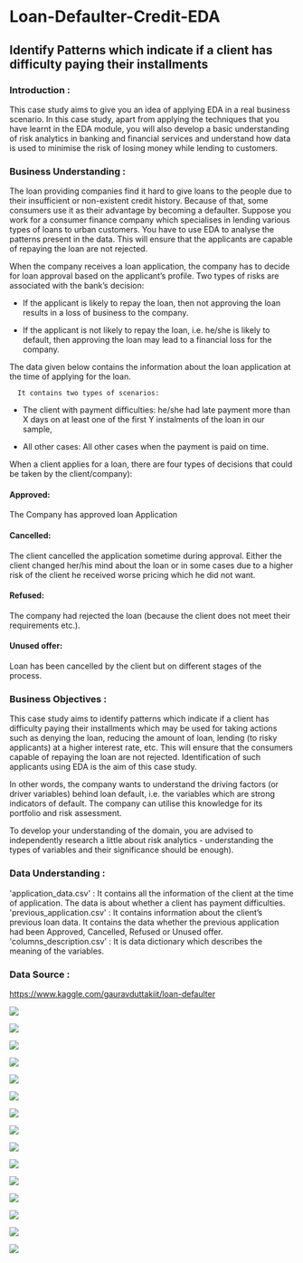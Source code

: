 # Loan-Defaulter-Credit-EDA
## Identify Patterns which indicate if a client has difficulty paying their installments 

### Introduction :
This case study aims to give you an idea of applying EDA in a real business scenario. In this case study, apart from applying the techniques that you have learnt in the EDA module, you will also develop a basic understanding of risk analytics in banking and financial services and understand how data is used to minimise the risk of losing money while lending to customers.

### Business Understanding :
The loan providing companies find it hard to give loans to the people due to their insufficient or non-existent credit history. Because of that, some consumers use it as their advantage by becoming a defaulter. Suppose you work for a consumer finance company which specialises in lending various types of loans to urban customers. You have to use EDA to analyse the patterns present in the data. This will ensure that the applicants are capable of repaying the loan are not rejected.

When the company receives a loan application, the company has to decide for loan approval based on the applicant’s profile. Two types of risks are associated with the bank’s decision:

  * If the applicant is likely to repay the loan, then not approving the loan results in a loss of business to the company.

  * If the applicant is not likely to repay the loan, i.e. he/she is likely to default, then approving the loan may lead to a financial loss for the company.

The data given below contains the information about the loan application at the time of applying for the loan.

      It contains two types of scenarios:

 * The client with payment difficulties: he/she had late payment more than X days on at least one of the first Y instalments of the loan in our sample,

 * All other cases: All other cases when the payment is paid on time.

When a client applies for a loan, there are four types of decisions that could be taken by the client/company):

#### Approved:
The Company has approved loan Application

#### Cancelled:
The client cancelled the application sometime during approval. Either the client changed her/his mind about the loan or in some cases due to a higher risk of the client he received worse pricing which he did not want.

#### Refused:
The company had rejected the loan (because the client does not meet their requirements etc.).

#### Unused offer:
Loan has been cancelled by the client but on different stages of the process.


### Business Objectives :
This case study aims to identify patterns which indicate if a client has difficulty paying their installments which may be used for taking actions such as denying the loan, reducing the amount of loan, lending (to risky applicants) at a higher interest rate, etc. This will ensure that the consumers capable of repaying the loan are not rejected. Identification of such applicants using EDA is the aim of this case study.

In other words, the company wants to understand the driving factors (or driver variables) behind loan default, i.e. the variables which are strong indicators of default. The company can utilise this knowledge for its portfolio and risk assessment.

To develop your understanding of the domain, you are advised to independently research a little about risk analytics - understanding the types of variables and their significance should be enough).


### Data Understanding :
'application_data.csv' :
       It contains all the information of the client at the time of application. 
       The data is about whether a client has payment difficulties. 
'previous_application.csv' :
       It contains information about the client’s previous loan data. 
       It contains the data whether the previous application had been Approved, Cancelled, Refused or Unused offer.  
'columns_description.csv' :
       It is data dictionary which describes the meaning of the variables.
       

### Data Source :
https://www.kaggle.com/gauravduttakiit/loan-defaulter


![](https://github.com/ShivankUdayawal/Loan-Defaulter-Credit-EDA/blob/main/Data%20Visualization/01.jpg)

![](https://github.com/ShivankUdayawal/Loan-Defaulter-Credit-EDA/blob/main/Data%20Visualization/02.jpg)

![](https://github.com/ShivankUdayawal/Loan-Defaulter-Credit-EDA/blob/main/Data%20Visualization/03.jpg)

![](https://github.com/ShivankUdayawal/Loan-Defaulter-Credit-EDA/blob/main/Data%20Visualization/06.jpg)

![](https://github.com/ShivankUdayawal/Loan-Defaulter-Credit-EDA/blob/main/Data%20Visualization/07.jpg)

![](https://github.com/ShivankUdayawal/Loan-Defaulter-Credit-EDA/blob/main/Data%20Visualization/08.jpg)

![](https://github.com/ShivankUdayawal/Loan-Defaulter-Credit-EDA/blob/main/Data%20Visualization/09.jpg)

![](https://github.com/ShivankUdayawal/Loan-Defaulter-Credit-EDA/blob/main/Data%20Visualization/10.jpg)

![](https://github.com/ShivankUdayawal/Loan-Defaulter-Credit-EDA/blob/main/Data%20Visualization/11.jpg)

![](https://github.com/ShivankUdayawal/Loan-Defaulter-Credit-EDA/blob/main/Data%20Visualization/12.jpg)

![](https://github.com/ShivankUdayawal/Loan-Defaulter-Credit-EDA/blob/main/Data%20Visualization/13.jpg)

![](https://github.com/ShivankUdayawal/Loan-Defaulter-Credit-EDA/blob/main/Data%20Visualization/14.jpg)

![](https://github.com/ShivankUdayawal/Loan-Defaulter-Credit-EDA/blob/main/Data%20Visualization/15.jpg)

![](https://github.com/ShivankUdayawal/Loan-Defaulter-Credit-EDA/blob/main/Data%20Visualization/16.jpg)

![](https://github.com/ShivankUdayawal/Loan-Defaulter-Credit-EDA/blob/main/Data%20Visualization/17.jpg)

![]()
